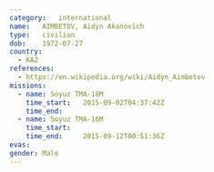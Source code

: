 ```yaml
---
category:	international
name:	AIMBETOV, Aidyn Akanovich
type:	civilian
dob:	1972-07-27
country:
  - KAZ
references:
  - https://en.wikipedia.org/wiki/Aidyn_Aimbetov
missions:
  - name: Soyuz TMA-18M
    time_start:   2015-09-02T04:37:42Z
    time_end:     
  - name: Soyuz TMA-16M
    time_start:
    time_end:     2015-09-12T00:51:36Z
evas:
gender:	Male
---
```

